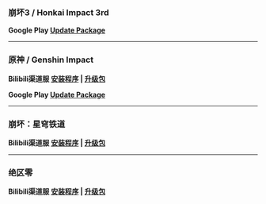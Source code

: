 ### 崩坏3 / Honkai Impact 3rd
**Google Play
[Update Package](https://hyp-webstatic.hoyoverse.com/hyp-client/ACQazS79kX_1.4.2.199_1_6_cps_bh3_global_ACQazS79kX_3hoyoverse_202412231806_LFlXkroT.zip)**

---

### 原神 / Genshin Impact
**Bilibili渠道服 
[安装程序](https://pkg.biligame.com/games/yuanshen_setup_202412201837/888966/yuanshen_setup_202412201837.exe) | 
[升级包](https://hyp-webstatic.mihoyo.com/hyp-client/umfgRO5gh5_1.4.2.199_14_0_cps_hk4e_cn_umfgRO5gh5_14mihoyo_202412201836_lBVMGsuZ.zip)**

**Google Play
[Update Package](https://hyp-webstatic.hoyoverse.com/hyp-client/8fANlj5K7I_1.4.2.199_1_6_cps_hk4e_global_8fANlj5K7I_16hoyoverse_202412201845_pQrNoqoo.zip)**

---

### 崩坏：星穹铁道
**Bilibili渠道服 
[安装程序](https://pkg.biligame.com/games/StarRail_setup_1.4.2/290686/StarRail_setup_1.4.2.exe) | 
[升级包](https://hyp-webstatic.mihoyo.com/hyp-client/6P5gHMNyK3_1.4.2.199_14_0_cps_hkrpg_cn_6P5gHMNyK3_16mihoyo_202412201927_jiCptNiR.zip)**

---

### 绝区零
**Bilibili渠道服 
[安装程序](https://pkg.biligame.com/games/ZenlessZoneZero_setup202412231745/045541/ZenlessZoneZero_setup202412231745.exe) | 
[升级包](https://hyp-webstatic.mihoyo.com/hyp-client/xV0f4r1GT0_1.4.2.199_14_0_cps_nap_cn_xV0f4r1GT0_6mihoyo_202412231744_qVmEXHGn.zip)**
